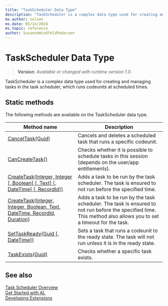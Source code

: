 ```yaml
---
title: "TaskScheduler Data Type"
description: "TaskScheduler is a complex data type used for creating and managing tasks in the task scheduler, which runs codeunits at scheduled times."
ms.author: solsen
ms.date: 05/14/2024
ms.topic: reference
author: SusanneWindfeldPedersen
---
```

[//]: # (START>DO_NOT_EDIT)
[//]: # (IMPORTANT:Do not edit any of the content between here and the END>DO_NOT_EDIT.)
[//]: # (Any modifications should be made in the .xml files in the ModernDev repo.)
# TaskScheduler Data Type
> **Version**: _Available or changed with runtime version 1.0._

TaskScheduler is a complex data type used for creating and managing tasks in the task scheduler, which runs codeunits at scheduled times.


## Static methods
The following methods are available on the TaskScheduler data type.


|Method name|Description|
|-----------|-----------|
|[CancelTask(Guid)](taskscheduler-canceltask-method.md)|Cancels and deletes a scheduled task that runs a specific codeunit.|
|[CanCreateTask()](taskscheduler-cancreatetask-method.md)|Checks whether it is possible to schedule tasks in this session (depends on the user/app entitlements).|
|[CreateTask(Integer, Integer [, Boolean] [, Text] [, DateTime] [, RecordId])](taskscheduler-createtask-integer-integer-boolean-string-datetime-recordid-method.md)|Adds a task to be run by the task scheduler. The task is ensured to not run before the specified time.|
|[CreateTask(Integer, Integer, Boolean, Text, DateTime, RecordId, Duration)](taskscheduler-createtask-integer-integer-boolean-string-datetime-recordid-duration-method.md)|Adds a task to be run by the task scheduler. The task is ensured to not run before the specified time. This method also allows you to set a timeout for the task.|
|[SetTaskReady(Guid [, DateTime])](taskscheduler-settaskready-method.md)|Sets a task that runs a codeunit to the ready state. The task will not run unless it is in the ready state.|
|[TaskExists(Guid)](taskscheduler-taskexists-method.md)|Checks whether a specific task exists.|


[//]: # (IMPORTANT: END>DO_NOT_EDIT)

## See also

[Task Scheduler Overview](../../devenv-task-scheduler.md)   
[Get Started with AL](../../devenv-get-started.md)  
[Developing Extensions](../../devenv-dev-overview.md)  